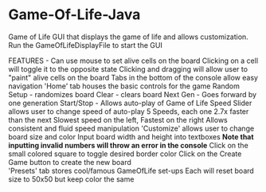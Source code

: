 # Game-Of-Life-Java

Game of Life GUI that displays the game of life and allows customization.
Run the GameOfLifeDisplayFile to start the GUI

FEATURES -
	Can use mouse to set alive cells on the board
		Clicking on a cell will toggle it to the opposite state
		Clicking and dragging will allow user to "paint" alive cells on the board
	Tabs in the bottom of the console allow easy navigation
		'Home' tab houses the basic controls for the game
			Random Setup - randomizes board
			Clear - clears board
			Next Gen - Goes forward by one generation
			Start/Stop - Allows auto-play of Game of Life
			Speed Slider allows user to change speed of auto-play
			5 Speeds, each one 2.7x faster than the next
			Slowest speed on the left, Fastest on the right
				Allows consistent and fluid speed manipulation
		'Customize' allows user to change board size and color 
			Input board width and height into textboxes
				**Note that inputting invalid numbers will throw an error in the console**
			Click on the small colored square to toggle desired border color
			Click on the Create Game button to create the new board		
		'Presets' tab stores cool/famous GameOfLife set-ups
			Each will reset board size to 50x50 but keep color the same 
	 
